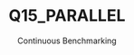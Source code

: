 ---
layout: docu
title: Q15_PARALLEL
subtitle: Continuous Benchmarking
selected: Tpch Sf1 Parallel
expanded: Benchmarking
benchmark: /individual_results/Q15_PARALLEL.html
---